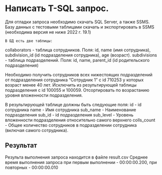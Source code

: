 # Написать T-SQL запрос.
Для отладки запроса необходимо скачать SQL Server, а также SSMS. 
	Базу данных с тестовыми таблицами скачать и  экспортировать в SSMS (необходима версия не ниже 2022 г. 19.1)

	В БД есть две таблицы: 
collaborators - таблица сотрудников. Поля: id, name (имя сотрудника), subdivision_id (id подразделения сотрудника), age (возраст).
subdivisions - таблица подразделений. Поля: id, name, parent_id (id родительского подразделения)

Необходимо получить сотрудников всех нижестоящих подразделений от подразделения сотрудника “Сотрудник 1” с id 710253 у которых возраст менее 40 лет. Исключить из результирующей таблицы подразделения с id 100055 и 100059. Отсортировать по возрастанию уровня вложенности подразделения. 

В результирующей таблице должны быть следующие поля: 
id - id сотрудника
name - Имя сотрудника
sub_name - Наименование подразделения
sub_id - id подразделения
sub_level - Уровень вложенности подразделения относительно самого верхнего
colls_count - Общее количество сотрудников в подразделении сотрудника (включая самого сотрудника).

## Результат
Результа выполнения запроса находится в файле result.csv Среднее время выполнения запроса при первым выполнении -  00:00:00.200, при повторных -  00:00:00.010
